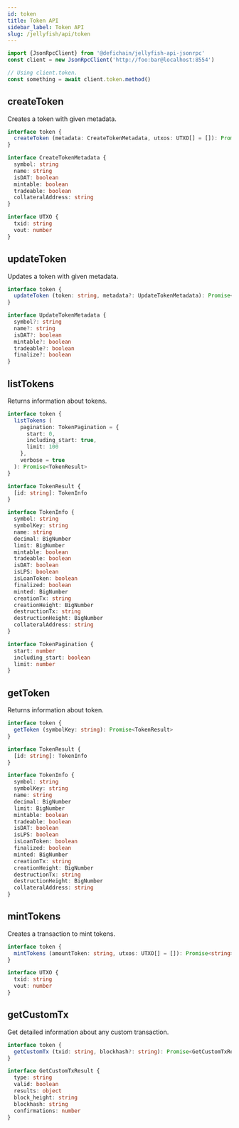 ```yaml
---
id: token
title: Token API
sidebar_label: Token API
slug: /jellyfish/api/token
---
```


```js
import {JsonRpcClient} from '@defichain/jellyfish-api-jsonrpc'
const client = new JsonRpcClient('http://foo:bar@localhost:8554')

// Using client.token.
const something = await client.token.method()
```

## createToken

Creates a token with given metadata.

```ts title="client.token.createToken()"
interface token {
  createToken (metadata: CreateTokenMetadata, utxos: UTXO[] = []): Promise<string>
}

interface CreateTokenMetadata {
  symbol: string
  name: string
  isDAT: boolean
  mintable: boolean
  tradeable: boolean
  collateralAddress: string
}

interface UTXO {
  txid: string
  vout: number
}
```

## updateToken

Updates a token with given metadata.

```ts title="client.token.updateToken()"
interface token {
  updateToken (token: string, metadata?: UpdateTokenMetadata): Promise<string>
}

interface UpdateTokenMetadata {
  symbol?: string
  name?: string
  isDAT?: boolean
  mintable?: boolean
  tradeable?: boolean
  finalize?: boolean
}
```

## listTokens

Returns information about tokens.

```ts title="client.token.listTokens()"
interface token {
  listTokens (
    pagination: TokenPagination = {
      start: 0,
      including_start: true,
      limit: 100
    },
    verbose = true
  ): Promise<TokenResult>
}

interface TokenResult {
  [id: string]: TokenInfo
}

interface TokenInfo {
  symbol: string
  symbolKey: string
  name: string
  decimal: BigNumber
  limit: BigNumber
  mintable: boolean
  tradeable: boolean
  isDAT: boolean
  isLPS: boolean
  isLoanToken: boolean
  finalized: boolean
  minted: BigNumber
  creationTx: string
  creationHeight: BigNumber
  destructionTx: string
  destructionHeight: BigNumber
  collateralAddress: string
}

interface TokenPagination {
  start: number
  including_start: boolean
  limit: number
}
```

## getToken

Returns information about token.

```ts title="client.token.getToken()"
interface token {
  getToken (symbolKey: string): Promise<TokenResult>
}

interface TokenResult {
  [id: string]: TokenInfo
}

interface TokenInfo {
  symbol: string
  symbolKey: string
  name: string
  decimal: BigNumber
  limit: BigNumber
  mintable: boolean
  tradeable: boolean
  isDAT: boolean
  isLPS: boolean
  isLoanToken: boolean
  finalized: boolean
  minted: BigNumber
  creationTx: string
  creationHeight: BigNumber
  destructionTx: string
  destructionHeight: BigNumber
  collateralAddress: string
}
```

## mintTokens

Creates a transaction to mint tokens.

```ts title="client.token.mintTokens()"
interface token {
  mintTokens (amountToken: string, utxos: UTXO[] = []): Promise<string>
}

interface UTXO {
  txid: string
  vout: number
}
```

## getCustomTx

Get detailed information about any custom transaction.

```ts title="client.token.getCustomTx()"
interface token {
  getCustomTx (txid: string, blockhash?: string): Promise<GetCustomTxResult>
}

interface GetCustomTxResult {
  type: string
  valid: boolean
  results: object
  block_height: string
  blockhash: string
  confirmations: number
}
```
